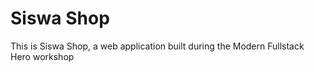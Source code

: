# Siswa Shop

This is Siswa Shop, a web application built during the Modern Fullstack Hero workshop
